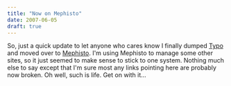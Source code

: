 ```yaml
---
title: "Now on Mephisto"
date: 2007-06-05
draft: true
---
```


So, just a quick update to let anyone who cares know I finally dumped [Typo](https://web.archive.org/web/20071226040630/http://typosphere.org/) and moved over to [Mephisto](https://web.archive.org/web/20071226040630/http://mephistoblog.com/). I'm using Mephisto to manage some other sites, so it just seemed to make sense to stick to one system. Nothing much else to say except that I'm sure most any links pointing here are probably now broken. Oh well, such is life. Get on with it...
